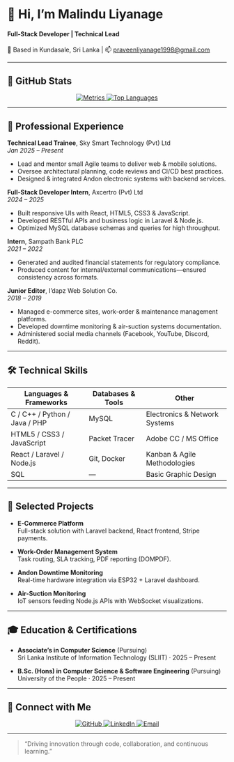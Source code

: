 <!--
  ___  _   _  ___ _   _ ___ _   _  ___ ___  
 | _ \| | | |/ __| | | |_ _| \ | |/ __| _ \ 
 |  _/| |_| | (__| |_| || ||  \| | (_ |   / 
 |_|   \___/ \___|\___/|___|_|\_| \___|_|_\ 
                                            
-->

# 👋 Hi, I’m **Malindu Liyanage**  
#### Full-Stack Developer | Technical Lead
📍 Based in Kundasale, Sri Lanka | 📫 praveenliyanage1998@gmail.com

---

## 🚀 GitHub Stats

<p align="center">
  <a href="https://github.com/DrFace">
<img src="https://github.com/DrFace/DrFace/blob/main/github-metrics.svg" alt="Metrics" />
  </a>
  <a href="https://github.com/DrFace">
    <img alt="Top Languages" src="https://github-readme-stats.vercel.app/api/top-langs?username=DrFace&layout=compact&theme=radical&hide_border=true" />
  </a>
</p>

---

## 💼 Professional Experience

**Technical Lead Trainee**, Sky Smart Technology (Pvt) Ltd  
*Jan 2025 – Present*  
- Lead and mentor small Agile teams to deliver web & mobile solutions.  
- Oversee architectural planning, code reviews and CI/CD best practices.  
- Designed & integrated Andon electronic systems with backend services.  

**Full-Stack Developer Intern**, Axcertro (Pvt) Ltd  
*2024 – 2025*  
- Built responsive UIs with React, HTML5, CSS3 & JavaScript.  
- Developed RESTful APIs and business logic in Laravel & Node.js.  
- Optimized MySQL database schemas and queries for high throughput.  

**Intern**, Sampath Bank PLC  
*2021 – 2022*  
- Generated and audited financial statements for regulatory compliance.  
- Produced content for internal/external communications—ensured consistency across formats.  

**Junior Editor**, I’dapz Web Solution Co.  
*2018 – 2019*  
- Managed e-commerce sites, work-order & maintenance management platforms.  
- Developed downtime monitoring & air-suction systems documentation.  
- Administered social media channels (Facebook, YouTube, Discord, Reddit).

---

## 🛠 Technical Skills

| **Languages & Frameworks**    | **Databases & Tools**        | **Other**                             |
|-------------------------------|------------------------------|---------------------------------------|
| C / C++ / Python / Java / PHP | MySQL                        | Electronics & Network Systems         |
| HTML5 / CSS3 / JavaScript     | Packet Tracer                | Adobe CC / MS Office                  |
| React / Laravel / Node.js     | Git, Docker                  | Kanban & Agile Methodologies          |
| SQL                           | —                            | Basic Graphic Design                  |

---

## 🚧 Selected Projects

- **E-Commerce Platform**  
  Full-stack solution with Laravel backend, React frontend, Stripe payments.  

- **Work-Order Management System**  
  Task routing, SLA tracking, PDF reporting (DOMPDF).  

- **Andon Downtime Monitoring**  
  Real-time hardware integration via ESP32 + Laravel dashboard.  

- **Air-Suction Monitoring**  
  IoT sensors feeding Node.js APIs with WebSocket visualizations.  

---

## 🎓 Education & Certifications

- **Associate’s in Computer Science** (Pursuing)  
  Sri Lanka Institute of Information Technology (SLIIT) · 2025 – Present  

- **B.Sc. (Hons) in Computer Science & Software Engineering** (Pursuing)
  University of the People · 2025 – Present  


---

## 🤝 Connect with Me

<p align="center">
  <a href="https://github.com/DrFace" target="_blank" rel="noopener">
    <img alt="GitHub" src="https://img.shields.io/badge/GitHub-181717?style=for-the-badge&logo=github&logoColor=white" />
  </a>
  <a href="https://www.linkedin.com/in/malindu-liyanage-2aa273192/" target="_blank" rel="noopener">
    <img alt="LinkedIn" src="https://img.shields.io/badge/LinkedIn-0077B5?style=for-the-badge&logo=linkedin&logoColor=white" />
  </a>
  <a href="mailto:praveenliyanage1998@gmail.com">
    <img alt="Email" src="https://img.shields.io/badge/Email-D14836?style=for-the-badge&logo=gmail&logoColor=white" />
  </a>
</p>

---

> “Driving innovation through code, collaboration, and continuous learning.”  
